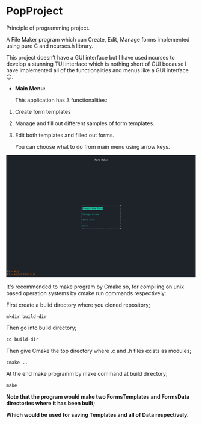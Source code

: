 # PopProject

Principle of programming project.

A File Maker program which can Create, Edit, Manage forms implemented using pure C and ncurses.h library.

This project doesn’t have a GUI interface but I have used ncurses to develop a stunning TUI interface which is nothing short of GUI because I have implemented all of the functionalities and menus like a GUI interface 😊.

-   **Main Menu:**

    This application has 3 functionalities:

1.  Create form templates
2.  Manage and fill out different samples of form templates.
3.  Edit both templates and filled out forms.

    You can choose what to do from main menu using arrow keys.

![](./Screenshots/1.png)

It's recommended to make program by Cmake so, for compiling on unix based operation systems by cmake run commands respectively:

First create a bulid directory where you cloned repository;

```
mkdir build-dir
```

Then go into build directory;

```
cd build-dir
```

Then give Cmake the top directory where .c and .h files exists as modules;

```
cmake ..
```

At the end make programm by make command at build directory;

```
make
```

**Note that the program would make two FormsTemplates and FormsData directories where it has been built;**

**Which would be used for saving Templates and all of Data respectively.**
